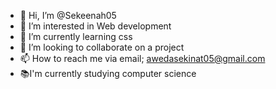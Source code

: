 - 👋 Hi, I’m @Sekeenah05
- 👀 I’m interested in Web development 
- 🌱 I’m currently learning css
- 💞️ I’m looking to collaborate on a project
- 📫 How to reach me via email; awedasekinat05@gmail.com
- 📚I'm currently studying computer science 

<!---
Sekeenah05/Sekeenah05 is a ✨ special ✨ repository because its `README.md` (this file) appears on your GitHub profile.
You can click the Preview link to take a look at your changes.
--->
